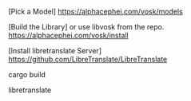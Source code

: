[Pick a Model]
https://alphacephei.com/vosk/models

[Build the Library] or use libvosk from the repo.
https://alphacephei.com/vosk/install

[Install libretranslate Server]
https://github.com/LibreTranslate/LibreTranslate

cargo build

libretranslate
